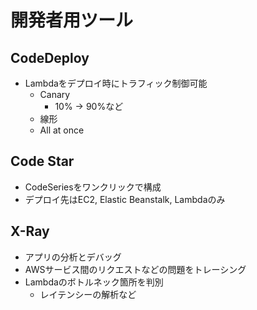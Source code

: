 # 開発者用ツール

## CodeDeploy

- Lambdaをデプロイ時にトラフィック制御可能
  - Canary
    - 10% -> 90%など
  - 線形
  - All at once

## Code Star

- CodeSeriesをワンクリックで構成
- デプロイ先はEC2, Elastic Beanstalk, Lambdaのみ

## X-Ray

- アプリの分析とデバッグ
- AWSサービス間のリクエストなどの問題をトレーシング
- Lambdaのボトルネック箇所を判別
  - レイテンシーの解析など
